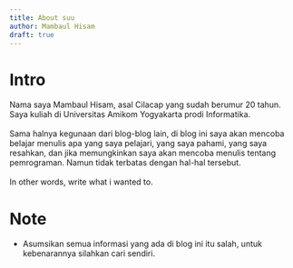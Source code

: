 ```yaml
---
title: About suu
author: Mambaul Hisam
draft: true
---
```


# Intro
Nama saya Mambaul Hisam, asal Cilacap yang sudah berumur 20 tahun. Saya kuliah di Universitas Amikom Yogyakarta prodi Informatika.
\
\
Sama halnya kegunaan dari blog-blog lain, di blog ini saya akan mencoba belajar menulis apa yang saya pelajari, yang saya pahami, yang saya resahkan, dan jika memungkinkan saya akan mencoba menulis tentang pemrograman. Namun tidak terbatas dengan hal-hal tersebut.
\
\
In other words, write what i wanted to.

# Note
- Asumsikan semua informasi yang ada di blog ini itu salah, untuk kebenarannya silahkan cari sendiri.